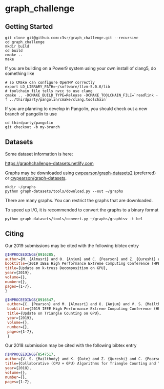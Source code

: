 # graph_challenge

## Getting Started

```
git clone git@github.com:c3sr/graph_challenge.git --recursive
cd graph_challenge
mkdir build
cd build
cmake ..
make
```

If you are building on a Power9 system using your own install of clang5, do something like

```
# so CMake can configure OpenMP correctly
export LD_LIBRARY_PATH=~/software/llvm-5.0.0/lib
# toolchain file tells nvcc to use clang
cmake .. -DCMAKE_BUILD_TYPE=Release -DCMAKE_TOOLCHAIN_FILE=`readlink -f ../thirdparty/pangolin/cmake/clang.toolchain`
```

If you are planning to develop in Pangolin, you should check out a new branch of pangolin to use

```
cd thirdparty/pangolin
git checkout -b my-branch
```

## Datasets

Some dataset information is here:

https://graphchallenge-datasets.netlify.com

Graphs may be downloaded using [cwpearson/graph-datasets2](https://github.com/cwpearson/graph-datasets) (preferred) or [cwpearson/graph-datasets](https://github.com/cwpearson/graph-datasets).

```
mkdir ~/graphs
python graph-datasets/tools/download.py --out ~/graphs
```

There are many graphs. You can restrict the graphs that are downloaded.

To speed up I/O, it is recommended to convert the graphs to a binary format

```
python graph-datasets/tools/convert.py ~/graphs/graphtsv -t bel
```

## Citing

Our 2019 submissions may be cited with the following bibtex entry

```bibtex
@INPROCEEDINGS{8916285,
author={M. {Almasri} and O. {Anjum} and C. {Pearson} and Z. {Qureshi} and V. S. {Mailthody} and R. {Nagi} and J. {Xiong} and W. {Hwu}},
booktitle={2019 IEEE High Performance Extreme Computing Conference (HPEC)},
title={Update on k-truss Decomposition on GPU},
year={2019},
volume={},
number={},
pages={1-7},
}
```

```bibtex
@INPROCEEDINGS{8916547,
 author={C. {Pearson} and M. {Almasri} and O. {Anjum} and V. S. {Mailthody} and Z. {Qureshi} and R. {Nagi} and J. {Xiong} and W. {Hwu}},
 booktitle={2019 IEEE High Performance Extreme Computing Conference (HPEC)},
 title={Update on Triangle Counting on GPU},
 year={2019},
 volume={},
 number={},
 pages={1-7},
 } 
```

Our 2018 submission may be cited with the following bibtex entry

```bibtex
@INPROCEEDINGS{8547517,
author={V. S. {Mailthody} and K. {Date} and Z. {Qureshi} and C. {Pearson} and R. {Nagi} and J. {Xiong} and W. {Hwu}}, booktitle={2018 IEEE High Performance extreme Computing Conference (HPEC)},
title={Collaborative (CPU + GPU) Algorithms for Triangle Counting and Truss Decomposition},
year={2018},
volume={},
number={},
pages={1-7},
```